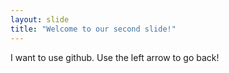 ```yaml
---
layout: slide
title: "Welcome to our second slide!"
---
```

I want to use github. 
Use the left arrow to go back!
